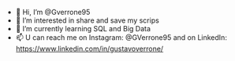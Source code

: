 - 👋 Hi, I’m @Gverrone95
- 👀 I’m interested in share and save my scrips
- 🌱 I’m currently learning SQL and Big Data
- 📫 U can reach me on Instagram: @GVerrone95 and on LinkedIn: https://www.linkedin.com/in/gustavoverrone/

<!---
Gverrone95/Gverrone95 is a ✨ special ✨ repository because its `README.md` (this file) appears on your GitHub profile.
You can click the Preview link to take a look at your changes.
--->
